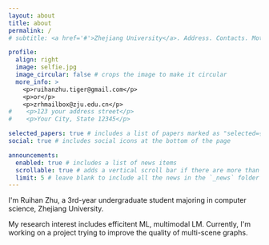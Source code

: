 ```yaml
---
layout: about
title: about
permalink: /
# subtitle: <a href='#'>Zhejiang University</a>. Address. Contacts. Motto. Etc.

profile:
  align: right
  image: selfie.jpg
  image_circular: false # crops the image to make it circular
  more_info: >
    <p>ruihanzhu.tiger@gmail.com</p>
    <p>or</p>
    <p>zrhmailbox@zju.edu.cn</p>
#    <p>123 your address street</p>
#    <p>Your City, State 12345</p>

selected_papers: true # includes a list of papers marked as "selected={true}"
social: true # includes social icons at the bottom of the page

announcements:
  enabled: true # includes a list of news items
  scrollable: true # adds a vertical scroll bar if there are more than 3 news items
  limit: 5 # leave blank to include all the news in the `_news` folder
---
```


I'm Ruihan Zhu, a 3rd-year undergraduate student majoring in computer science, Zhejiang University.

My research interest includes efficitent ML, multimodal LM. Currently, I'm working on a project trying to improve the quality of multi-scene graphs.
